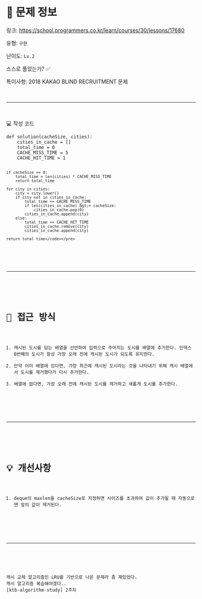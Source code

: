 <h1 id="📌-문제-정보">📌 문제 정보</h1>
<p>링크: <a href="https://school.programmers.co.kr/learn/courses/30/lessons/17680">https://school.programmers.co.kr/learn/courses/30/lessons/17680</a></p>
<p>유형: <code>구현</code></p>
<p>난이도: <code>Lv.2</code></p>
<p>스스로 풀었는가? ✅</p>
<p>특이사항: 2018 KAKAO BLIND RECRUITMENT 문제</p>
<br />

<hr />
<br />

<p>💻 작성 코드</p>
<pre><code class="language-python">def solution(cacheSize, cities):
    cities_in_cache = []
    total_time = 0
    CACHE_MISS_TIME = 5
    CACHE_HIT_TIME = 1

    if cacheSize == 0:
        total_time = len(cities) * CACHE_MISS_TIME
        return total_time

    for city in cities:
        city = city.lower()
        if city not in cities_in_cache:
            total_time += CACHE_MISS_TIME
            if len(cities_in_cache) &gt;= cacheSize:
                cities_in_cache.pop(0)
            cities_in_cache.append(city)
        else:
            total_time += CACHE_HIT_TIME
            cities_in_cache.remove(city)
            cities_in_cache.append(city)

    return total_time</code></pre>
<br />

<hr />
<br />


<h1 id="🎯-접근-방식">🎯 접근 방식</h1>
<ol>
<li>캐시된 도시를 담는 배열을 선언하여 입력으로 주어지는 도시를 배열에 추가한다. 인덱스 0번째의 도시가 항상 가장 오래 전에 캐시된 도시가 되도록 유지한다.</li>
<li>만약 이미 배열에 있다면, 가장 최근에 캐시된 도시라는 것을 나타내기 위해 캐시 배열에서 도시를 제거했다가 다시 추가한다.</li>
<li>배열에 없다면, 가장 오래 전에 캐시된 도시를 제거하고 새롭게 도시를 추가한다.</li>
</ol>
<br />

<hr />
<br />


<h1 id="💡-개선사항">💡 개선사항</h1>
<ol>
<li>deque의 maxlen을 cacheSize로 지정하면 사이즈를 초과하여 값이 추가될 때 자동으로 맨 앞의 값이 제거된다.</li>
</ol>
<br />

<hr />
<br />

<p>캐시 교체 알고리즘인 LRU를 기반으로 나온 문제라 좀 재밌었다.
캐시 알고리즘 복습해야겠다..
[ktb-algorithm-study] 2주차</p>